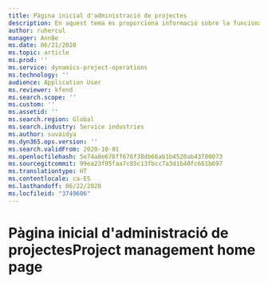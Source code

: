 ```yaml
---
title: Pàgina inicial d'administració de projectes
description: En aquest tema es proporciona informació sobre la funcionalitat d'administració de projectes al Dynamics 365 Project Operations.
author: ruhercul
manager: AnnBe
ms.date: 06/21/2020
ms.topic: article
ms.prod: ''
ms.service: dynamics-project-operations
ms.technology: ''
audience: Application User
ms.reviewer: kfend
ms.search.scope: ''
ms.custom: ''
ms.assetid: ''
ms.search.region: Global
ms.search.industry: Service industries
ms.author: suvaidya
ms.dyn365.ops.version: ''
ms.search.validFrom: 2020-10-01
ms.openlocfilehash: 5e74a8e678ff676f38db66ab1b4520ab43700073
ms.sourcegitcommit: 99ea23f95faa7c85c13fbcc7a3d1b40fc661b697
ms.translationtype: HT
ms.contentlocale: ca-ES
ms.lasthandoff: 06/22/2020
ms.locfileid: "3749606"
---
```

# <a name="project-management-home-page"></a><span data-ttu-id="d9bc5-103">Pàgina inicial d'administració de projectes</span><span class="sxs-lookup"><span data-stu-id="d9bc5-103">Project management home page</span></span>
